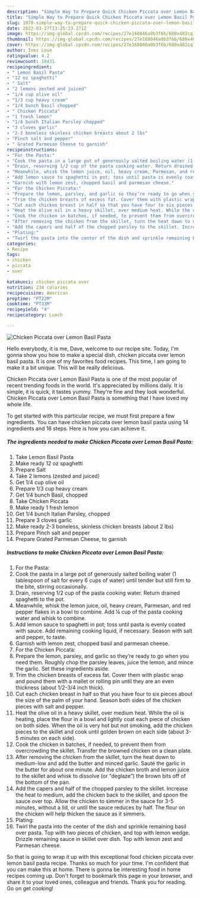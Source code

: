 ```yaml
---
description: "Simple Way to Prepare Quick Chicken Piccata over Lemon Basil Pasta"
title: "Simple Way to Prepare Quick Chicken Piccata over Lemon Basil Pasta"
slug: 1078-simple-way-to-prepare-quick-chicken-piccata-over-lemon-basil-pasta
date: 2022-03-27T13:25:23.271Z
image: https://img-global.cpcdn.com/recipes/27e168046a9b3f6b/680x482cq70/chicken-piccata-over-lemon-basil-pasta-recipe-main-photo.jpg
thumbnail: https://img-global.cpcdn.com/recipes/27e168046a9b3f6b/680x482cq70/chicken-piccata-over-lemon-basil-pasta-recipe-main-photo.jpg
cover: https://img-global.cpcdn.com/recipes/27e168046a9b3f6b/680x482cq70/chicken-piccata-over-lemon-basil-pasta-recipe-main-photo.jpg
author: Inez Love
ratingvalue: 4.2
reviewcount: 18431
recipeingredient:
- " Lemon Basil Pasta"
- "12 oz spaghetti"
- " Salt"
- "2 lemons zested and juiced"
- "1/4 cup olive oil"
- "1/3 cup heavy cream"
- "1/4 bunch Basil chopped"
- " Chicken Piccata"
- "1 fresh lemon"
- "1/4 bunch Italian Parsley chopped"
- "3 cloves garlic"
- "2-3 boneless skinless chicken breasts about 2 lbs"
- "Pinch salt and pepper"
- " Grated Parmesan Cheese to garnish"
recipeinstructions:
- "For the Pasta:"
- "Cook the pasta in a large pot of generously salted boiling water (1 tablespoon of salt for every 6 cups of water) until tender but still firm to the bite, stirring occasionally."
- "Drain, reserving 1/2 cup of the pasta cooking water. Return drained spaghetti to the pot."
- "Meanwhile, whisk the lemon juice, oil, heavy cream, Parmesan, and red pepper flakes in a bowl to combine. Add ¼ cup of the pasta cooking water and whisk to combine."
- "Add lemon sauce to spaghetti in pot; toss until pasta is evenly coated with sauce. Add remaining cooking liquid, if necessary. Season with salt and pepper, to taste."
- "Garnish with lemon zest, chopped basil and parmesan cheese."
- "For the Chicken Piccata:"
- "Prepare the lemon, parsley, and garlic so they’re ready to go when you need them. Roughly chop the parsley leaves, juice the lemon, and mince the garlic. Set these ingredients aside."
- "Trim the chicken breasts of excess fat. Cover them with plastic wrap and pound them with a mallet or rolling pin until they are an even thickness (about 1/2-3/4 inch thick)."
- "Cut each chicken breast in half so that you have four to six pieces about the size of the palm of your hand. Season both sides of the chicken pieces with salt and pepper."
- "Heat the olive oil in a heavy skillet, over medium heat. While the oil is heating, place the flour in a bowl and lightly coat each piece of chicken on both sides. When the oil is very hot but not smoking, add the chicken pieces to the skillet and cook until golden brown on each side (about 3-5 minutes on each side)."
- "Cook the chicken in batches, if needed, to prevent them from overcrowding the skillet. Transfer the browned chicken on a clean plate."
- "After removing the chicken from the skillet, turn the heat down to medium-low and add the butter and minced garlic. Sauté the garlic in the butter for about one minute. Add the chicken broth and lemon juice to the skillet and whisk to dissolve (or “deglaze”) the brown bits off of the bottom of the pan."
- "Add the capers and half of the chopped parsley to the skillet. Increase the heat to medium, add the chicken back to the skillet, and spoon the sauce over top. Allow the chicken to simmer in the sauce for 3-5 minutes, without a lid, or until the sauce reduces by half. The flour on the chicken will help thicken the sauce as it simmers."
- "Plating:"
- "Twirl the pasta into the center of the dish and sprinkle remaining basil over pasta. Top with two pieces of chicken, and top with lemon wedge. Drizzle remaining sauce in skillet over dish. Top with lemon zest and Parmesan cheese."
categories:
- Recipe
tags:
- chicken
- piccata
- over

katakunci: chicken piccata over 
nutrition: 234 calories
recipecuisine: American
preptime: "PT22M"
cooktime: "PT33M"
recipeyield: "4"
recipecategory: Lunch

---
```



![Chicken Piccata over Lemon Basil Pasta](https://img-global.cpcdn.com/recipes/27e168046a9b3f6b/680x482cq70/chicken-piccata-over-lemon-basil-pasta-recipe-main-photo.jpg)

Hello everybody, it is me, Dave, welcome to our recipe site. Today, I'm gonna show you how to make a special dish, chicken piccata over lemon basil pasta. It is one of my favorites food recipes. This time, I am going to make it a bit unique. This will be really delicious.



Chicken Piccata over Lemon Basil Pasta is one of the most popular of recent trending foods in the world. It's appreciated by millions daily. It is simple, it is quick, it tastes yummy. They're fine and they look wonderful. Chicken Piccata over Lemon Basil Pasta is something that I have loved my whole life.


To get started with this particular recipe, we must first prepare a few ingredients. You can have chicken piccata over lemon basil pasta using 14 ingredients and 16 steps. Here is how you can achieve it.

<!--inarticleads1-->

##### The ingredients needed to make Chicken Piccata over Lemon Basil Pasta:

1. Take  Lemon Basil Pasta
1. Make ready 12 oz spaghetti
1. Prepare  Salt
1. Take 2 lemons (zested and juiced)
1. Get 1/4 cup olive oil
1. Prepare 1/3 cup heavy cream
1. Get 1/4 bunch Basil, chopped
1. Take  Chicken Piccata
1. Make ready 1 fresh lemon
1. Get 1/4 bunch Italian Parsley, chopped
1. Prepare 3 cloves garlic
1. Make ready 2-3 boneless, skinless chicken breasts (about 2 lbs)
1. Prepare Pinch salt and pepper
1. Prepare  Grated Parmesan Cheese, to garnish




<!--inarticleads2-->

##### Instructions to make Chicken Piccata over Lemon Basil Pasta:

1. For the Pasta:
1. Cook the pasta in a large pot of generously salted boiling water (1 tablespoon of salt for every 6 cups of water) until tender but still firm to the bite, stirring occasionally.
1. Drain, reserving 1/2 cup of the pasta cooking water. Return drained spaghetti to the pot.
1. Meanwhile, whisk the lemon juice, oil, heavy cream, Parmesan, and red pepper flakes in a bowl to combine. Add ¼ cup of the pasta cooking water and whisk to combine.
1. Add lemon sauce to spaghetti in pot; toss until pasta is evenly coated with sauce. Add remaining cooking liquid, if necessary. Season with salt and pepper, to taste.
1. Garnish with lemon zest, chopped basil and parmesan cheese.
1. For the Chicken Piccata:
1. Prepare the lemon, parsley, and garlic so they’re ready to go when you need them. Roughly chop the parsley leaves, juice the lemon, and mince the garlic. Set these ingredients aside.
1. Trim the chicken breasts of excess fat. Cover them with plastic wrap and pound them with a mallet or rolling pin until they are an even thickness (about 1/2-3/4 inch thick).
1. Cut each chicken breast in half so that you have four to six pieces about the size of the palm of your hand. Season both sides of the chicken pieces with salt and pepper.
1. Heat the olive oil in a heavy skillet, over medium heat. While the oil is heating, place the flour in a bowl and lightly coat each piece of chicken on both sides. When the oil is very hot but not smoking, add the chicken pieces to the skillet and cook until golden brown on each side (about 3-5 minutes on each side).
1. Cook the chicken in batches, if needed, to prevent them from overcrowding the skillet. Transfer the browned chicken on a clean plate.
1. After removing the chicken from the skillet, turn the heat down to medium-low and add the butter and minced garlic. Sauté the garlic in the butter for about one minute. Add the chicken broth and lemon juice to the skillet and whisk to dissolve (or “deglaze”) the brown bits off of the bottom of the pan.
1. Add the capers and half of the chopped parsley to the skillet. Increase the heat to medium, add the chicken back to the skillet, and spoon the sauce over top. Allow the chicken to simmer in the sauce for 3-5 minutes, without a lid, or until the sauce reduces by half. The flour on the chicken will help thicken the sauce as it simmers.
1. Plating:
1. Twirl the pasta into the center of the dish and sprinkle remaining basil over pasta. Top with two pieces of chicken, and top with lemon wedge. Drizzle remaining sauce in skillet over dish. Top with lemon zest and Parmesan cheese.




So that is going to wrap it up with this exceptional food chicken piccata over lemon basil pasta recipe. Thanks so much for your time. I'm confident that you can make this at home. There is gonna be interesting food in home recipes coming up. Don't forget to bookmark this page in your browser, and share it to your loved ones, colleague and friends. Thank you for reading. Go on get cooking!
